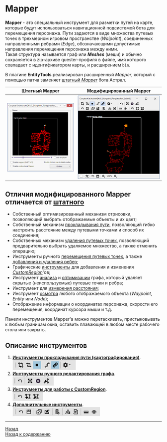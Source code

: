 # Mapper

**Mapper** - это специальный инструмент для разметки путей на карте, которые будут использоваться навигационной подсистемой бота для перемещения персонажа. 
Пути задаются в виде множества путевых точек в трехмерном игровом пространстве (*Waipoint*), соединенных направленными ребрами (*Edge*), обозначающими допустимые направления перемещения персонажа между ними.  
Такая структура называется граф или ***Meshes*** (меши) и обычно сохраняется в zip-архиве quester-профиля в файле, имя которого совпадает с идентификатором карты, и расширением ``bin``.

В плагине **EntityTools** реализирован расширенный *Mapper*, который с помощью патча заменяет [штатный *Mapper*](https://www.neverwinter-bot.com/forums/viewtopic.php?p=43909#p43909) бота Астрал.

|Штатный Mapper|Модифицированный Mapper|
|:------------:|:---------------------:|
|![Mapper](img/Mapper_Square.png)|![MapperExt](img/MapperExt_Square.png)|

## **Отличия модифицированного Mapper отличается от [штатного](https://www.neverwinter-bot.com/forums/viewtopic.php?p=43909#p43909)**

- Собственный оптимизированный механизм отрисовки, позволяющий выбрать отображаемые объекты и их цвет;
- Собственный механизм [прокладывания пути](Mapper-MappingTools-RU.md), позволяющий гибко настроить расстояние между путевыми точками и способ их соединения;
- Собственных механизм [удаления путевых точек](Mapper-EditTools-DeleteNodes-RU.md), позволяющий предварительно выбрать удаляемое множество, а также отменить операцию;
- Инструменты ручного [перемещения путевых точек](Mapper-EditTools-RelocateNodes-RU.md), а также [добавления и удаления ребер](Mapper-EditTools-EditEdges-RU.md);
- Графические [инструменты](Mapper-CustomRegionTools-RU.md) для добавления и изменения [*CustomRegion*](../../General/Glossary-RU.md#ref-CustomRegion)'ов;
- Инструмент [анализа](Mapper-GraphTools-RU.md#ref-MeshesInfo) и [оптимизации](Mapper-GraphTools-RU.md#ref-Compression) графа, который удаляет скрытые (неиспользуемые) путевые точки и ребра;
- Инструмент для [измерения расстояния](Mapper-GraphTools-DistanceMeasurement-RU.md);
- Инструмент [осмотра](Mapper-GraphTools-RU.md#ref-ObjectInfo) любого отображаемого объекта (*Waypoint*, *Entity* или *Node*);
- Отображение информации о координатах персонажа, скорости его перемещения, координат курсора мыши и т.д.

Панели инструментов Mapper'a можно перетаскивать, пристыковывать к любым границам окна, оставить плавающей в любом месте рабочего стола или закрыть.

## **Описание инструментов**

1. **[Инструменты прокладывания пути (картографирования)](Mapper-MappingTools-RU.md)**.  
   ![MappingTools](img/MapperExt-Panel-Mapping.png)
2. **[Инструменты ручного редактирования графа](Mapper-EditTools-RU.md)**.  
   ![MappingTools](img/MapperExt-Panel-EditTools.png)
3. **[Инструменты для работы с CustomRegion](Mapper-CustomRegionTools-RU.md)**.  
   ![MappingTools](img/MapperExt-Panel-CustomRegionTools.png)
4. **[Дополнительные инструменты](Mapper-GraphTools-RU.md)**.  
   ![MappingTools](img/MapperExt-Panel-GraphTools.png)


---

<a href="javascript:history.back()">Назад</a>  
[Назад к содержанию](../../index.md)
